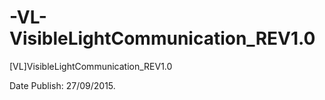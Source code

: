 # -VL-VisibleLightCommunication_REV1.0
[VL]VisibleLightCommunication_REV1.0

Date Publish: 27/09/2015.
